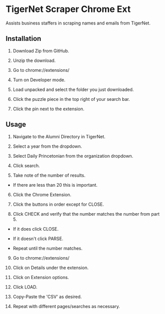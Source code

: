 # TigerNet Scraper Chrome Ext
Assists business staffers in scraping names and emails from TigerNet.

## Installation

1. Download Zip from GitHub.

2. Unzip the download.

3. Go to chrome://extensions/

4. Turn on Developer mode.

5. Load unpacked and select the folder you just downloaded.

6. Click the puzzle piece in the top right of your search bar.

7. Click the pin next to the extension.

## Usage

1. Navigate to the Alumni Directory in TigerNet.

2. Select a year from the dropdown.

3. Select Daily Princetonian from the organization dropdown.

4. Click search.

5. Take note of the number of results.

* If there are less than 20 this is important.

6. Click the Chrome Extension.

7. Click the buttons in order except for CLOSE.

8. Click CHECK and verify that the number matches the number from part 5.

* If it does click CLOSE.

* If it doesn't click PARSE.

* Repeat until the number matches.

9. Go to chrome://extensions/

10. Click on Details under the extension.

11. Click on Extension options.

12. Click LOAD.

13. Copy-Paste the 'CSV' as desired.

14. Repeat with different pages/searches as necessary.
